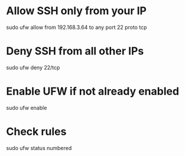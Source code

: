 # Allow SSH only from your IP
sudo ufw allow from 192.168.3.64 to any port 22 proto tcp

# Deny SSH from all other IPs
sudo ufw deny 22/tcp

# Enable UFW if not already enabled
sudo ufw enable

# Check rules
sudo ufw status numbered

